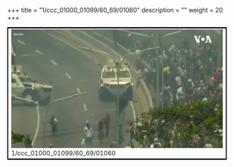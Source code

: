 +++
title = "1/ccc_01000_01099/60_69/01060"
description = ""
weight = 20
+++

<table style="border:2px solid black;max-width:800px;max-height:800px;" 
><tr><td>
<img class="center-fit-jpg"
src="/jpg_/aaa_20190430_NxaOmWaI8sI_01059.jpg">
1/ccc_01000_01099/60_69/01060
</img></td></tr></table>
